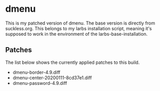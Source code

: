 # dmenu
This is my patched version of dmenu.
The base version is directly from suckless.org.
This belongs to my larbs installation script, meaning it's supposed to work in the environment of the larbs-base-installation.

## Patches
The list below shows the currently applied patches to this build.
- dmenu-border-4.9.diff
- dmenu-center-20200111-8cd37e1.diff
- dmenu-password-4.9.diff
